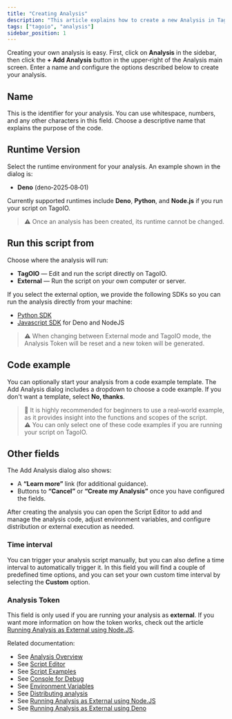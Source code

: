 ```yaml
---
title: "Creating Analysis"
description: "This article explains how to create a new Analysis in TagoIO, including the fields in the Add Analysis dialog and the options for runtime and execution environment."
tags: ["tagoio", "analysis"]
sidebar_position: 1
---
```

Creating your own analysis is easy. First, click on **Analysis** in the sidebar, then click the **+ Add Analysis** button in the upper‑right of the Analysis main screen. Enter a name and configure the options described below to create your analysis.

<!-- Image placeholder removed for build -->

## Name
This is the identifier for your analysis. You can use whitespace, numbers, and any other characters in this field. Choose a descriptive name that explains the purpose of the code.

## Runtime Version
Select the runtime environment for your analysis. An example shown in the dialog is:
- **Deno** (deno‑2025‑08‑01)

Currently supported runtimes include **Deno**, **Python**, and **Node.js** if you run your script on TagoIO.  
> ⚠️ Once an analysis has been created, its runtime cannot be changed.

## Run this script from
Choose where the analysis will run:
- **TagOIO** — Edit and run the script directly on TagoIO.
- **External** — Run the script on your own computer or server.

If you select the external option, we provide the following SDKs so you can run the analysis directly from your machine:

- [Python SDK](/tagoio/sdk/python-sdk)
- [Javascript SDK](/tagoio/sdk/nodejs-sdk) for Deno and NodeJS

> ⚠️ When changing between External mode and TagoIO mode, the Analysis Token will be reset and a new token will be generated.

## Code example
You can optionally start your analysis from a code example template. The Add Analysis dialog includes a dropdown to choose a code example. If you don't want a template, select **No, thanks**.

> 📌 It is highly recommended for beginners to use a real‑world example, as it provides insight into the functions and scopes of the script.  
> ⚠️ You can only select one of these code examples if you are running your script on TagoIO.

## Other fields
The Add Analysis dialog also shows:
- A **“Learn more”** link (for additional guidance).
- Buttons to **“Cancel”** or **“Create my Analysis”** once you have configured the fields.

After creating the analysis you can open the Script Editor to add and manage the analysis code, adjust environment variables, and configure distribution or external execution as needed.

### Time interval
You can trigger your analysis script manually, but you can also define a time interval to automatically trigger it. In this field you will find a couple of predefined time options, and you can set your own custom time interval by selecting the **Custom** option.

### Analysis Token
This field is only used if you are running your analysis as **external**. If you want more information on how the token works, check out the article  
[Running Analysis as External using Node.JS](/tagoio/analysis/running-analysis-as-external-using-nodejs).

Related documentation:
- See [Analysis Overview](../analysis/analysis-overview)
- See [Script Editor](../script-editor)
- See [Script Examples](/tagoio/tutorials/script-examples)
- See [Console for Debug](../console-for-debug)
- See [Environment Variables](../environment-variables)
- See [Distributing analysis](../analysis/distributing-analysis)
- See [Running Analysis as External using Node.JS](/tagoio/analysis/running-analysis-as-external-using-deno)
- See [Running Analysis as External using Deno](/tagoio/analysis/running-analysis-as-external-using-deno)